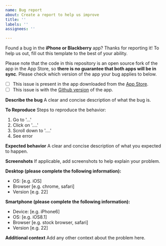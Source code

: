 ```yaml
---
name: Bug report
about: Create a report to help us improve
title: ''
labels: ''
assignees: ''

---
```


Found a bug in the **iPhone or Blackberry** app? Thanks for reporting it! To help us out, fill out this template to the best of your ability.

Please note that the code in this repository is an open source fork of the app in the App Store, so **there is no guarantee that both apps will be in sync**. Please check which version of the app your bug applies to below.

- [ ] This issue is present in the app downloaded from the [App Store][appstore].
- [ ] This issue is with the [Github version][opensource] of the app.

**Describe the bug**
A clear and concise description of what the bug is.

**To Reproduce**
Steps to reproduce the behavior:
1. Go to '...'
2. Click on '....'
3. Scroll down to '....'
4. See error

**Expected behavior**
A clear and concise description of what you expected to happen.

**Screenshots**
If applicable, add screenshots to help explain your problem.

**Desktop (please complete the following information):**
 - OS: [e.g. iOS]
 - Browser [e.g. chrome, safari]
 - Version [e.g. 22]

**Smartphone (please complete the following information):**
 - Device: [e.g. iPhone6]
 - OS: [e.g. iOS8.1]
 - Browser [e.g. stock browser, safari]
 - Version [e.g. 22]

**Additional context**
Add any other context about the problem here.

[appstore]: https://apps.apple.com/gb/app/google-authenticator/id388497605
[opensource]: https://github.com/google/google-authenticator
